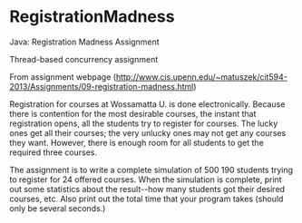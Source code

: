 RegistrationMadness
===================

Java: Registration Madness Assignment

Thread-based concurrency assignment

From assignment webpage (http://www.cis.upenn.edu/~matuszek/cit594-2013/Assignments/09-registration-madness.html)

Registration for courses at Wossamatta U. is done electronically. Because there is contention for the most desirable courses, the instant that registration opens, all the students try to register for courses. The lucky ones get all their courses; the very unlucky ones may not get any courses they want. However, there is enough room for all students to get the required three courses.

The assignment is to write a complete simulation of 500 190 students trying to register for 24 offered courses. When the simulation is complete, print out some statistics about the result--how many students got their desired courses, etc. Also print out the total time that your program takes (should only be several seconds.) 

